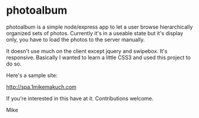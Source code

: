 # photoalbum
photoalbum is a simple node/express app to let a user browse hierarchically organized sets of photos. Currently it's in a useable state but it's display only, you have to load the photos to the server manually.

It doesn't use much on the client except jquery and swipebox. It's responsive. Basically I wanted to learn a little CSS3 and used this project to do so.

Here's a sample site:

http://spa.1mikemakuch.com

If you're interested in this have at it. Contributions welcome.

Mike
